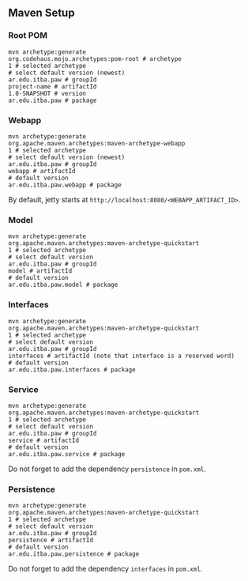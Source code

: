## Maven Setup

### Root POM
```
mvn archetype:generate
org.codehaus.mojo.archetypes:pom-root # archetype
1 # selected archetype
# select default version (newest)
ar.edu.itba.paw # groupId
project-name # artifactId
1.0-SNAPSHOT # version
ar.edu.itba.paw # package
```

### Webapp
```
mvn archetype:generate
org.apache.maven.archetypes:maven-archetype-webapp
1 # selected archetype
# select default version (newest)
ar.edu.itba.paw # groupId
webapp # artifactId
# default version
ar.edu.itba.paw.webapp # package
```

By default, jetty starts at `http://localhost:8080/<WEBAPP_ARTIFACT_ID>`.

### Model

```
mvn archetype:generate
org.apache.maven.archetypes:maven-archetype-quickstart
1 # selected archetype
# select default version
ar.edu.itba.paw # groupId
model # artifactId
# default version
ar.edu.itba.paw.model # package
```

### Interfaces

```
mvn archetype:generate
org.apache.maven.archetypes:maven-archetype-quickstart
1 # selected archetype
# select default version
ar.edu.itba.paw # groupId
interfaces # artifactId (note that interface is a reserved word)
# default version
ar.edu.itba.paw.interfaces # package
```

### Service

```
mvn archetype:generate
org.apache.maven.archetypes:maven-archetype-quickstart
1 # selected archetype
# select default version
ar.edu.itba.paw # groupId
service # artifactId
# default version
ar.edu.itba.paw.service # package
```

Do not forget to add the dependency `persistence` in `pom.xml`.

### Persistence

```
mvn archetype:generate
org.apache.maven.archetypes:maven-archetype-quickstart
1 # selected archetype
# select default version
ar.edu.itba.paw # groupId
persistence # artifactId
# default version
ar.edu.itba.paw.persistence # package
```

Do not forget to add the dependency `interfaces` in `pom.xml`.
